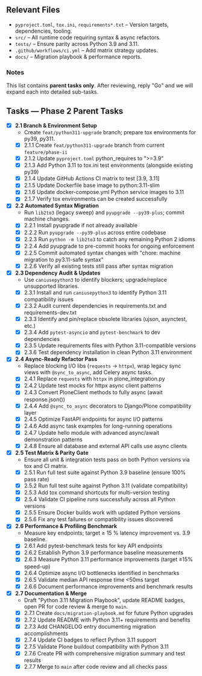## Relevant Files

- `pyproject.toml`, `tox.ini`, `requirements*.txt` – Version targets, dependencies, tooling.
- `src/` – All runtime code requiring syntax & async refactors.
- `tests/` – Ensure parity across Python 3.9 and 3.11.
- `.github/workflows/ci.yml` – Add matrix strategy updates.
- `docs/` – Migration playbook & performance reports.

### Notes

This list contains **parent tasks only**. After reviewing, reply "Go" and we will expand each into detailed sub-tasks.

## Tasks — Phase 2 Parent Tasks

- [x] **2.1 Branch & Environment Setup**
  - Create `feat/python311-upgrade` branch; prepare tox environments for py39, py311.
  - [x] 2.1.1 Create `feat/python311-upgrade` branch from current `feature/phase-ii`
  - [x] 2.1.2 Update `pyproject.toml` python_requires to ">=3.9"
  - [x] 2.1.3 Add Python 3.11 to tox.ini test environments (alongside existing py39)
  - [x] 2.1.4 Update GitHub Actions CI matrix to test [3.9, 3.11]
  - [x] 2.1.5 Update Dockerfile base image to python:3.11-slim
  - [x] 2.1.6 Update docker-compose.yml Python service images to 3.11
  - [x] 2.1.7 Verify tox environments can be created successfully

- [x] **2.2 Automated Syntax Migration**
  - Run `lib2to3` (legacy sweep) and `pyupgrade --py39-plus`; commit machine changes.
  - [x] 2.2.1 Install pyupgrade if not already available
  - [x] 2.2.2 Run `pyupgrade --py39-plus` across entire codebase
  - [x] 2.2.3 Run `python -m lib2to3` to catch any remaining Python 2 idioms
  - [x] 2.2.4 Add pyupgrade to pre-commit hooks for ongoing enforcement
  - [x] 2.2.5 Commit automated syntax changes with "chore: machine migration to py3.11-safe syntax"
  - [x] 2.2.6 Verify all existing tests still pass after syntax migration

- [x] **2.3 Dependency Audit & Updates**
  - Use `caniusepython3` to identify blockers; upgrade/replace unsupported libraries.
  - [x] 2.3.1 Install and run `caniusepython3` to identify Python 3.11 compatibility issues
  - [x] 2.3.2 Audit current dependencies in requirements.txt and requirements-dev.txt
  - [x] 2.3.3 Identify and pin/replace obsolete libraries (ujson, asynctest, etc.)
  - [x] 2.3.4 Add `pytest-asyncio` and `pytest-benchmark` to dev dependencies
  - [x] 2.3.5 Update requirements files with Python 3.11-compatible versions
  - [x] 2.3.6 Test dependency installation in clean Python 3.11 environment

- [x] **2.4 Async-Ready Refactor Pass**
  - Replace blocking I/O libs (`requests` → `httpx`), wrap legacy sync views with `@sync_to_async`, add Celery async tasks.
  - [x] 2.4.1 Replace `requests` with `httpx` in plone_integration.py
  - [x] 2.4.2 Update test mocks for httpx async client patterns
  - [x] 2.4.3 Convert PloneClient methods to fully async (await response.json())
  - [x] 2.4.4 Add `@sync_to_async` decorators to Django/Plone compatibility layer
  - [x] 2.4.5 Optimize FastAPI endpoints for async I/O patterns
  - [x] 2.4.6 Add async task examples for long-running operations
  - [x] 2.4.7 Update hello module with advanced async/await demonstration patterns
  - [x] 2.4.8 Ensure all database and external API calls use async clients

- [x] **2.5 Test Matrix & Parity Gate**
  - Ensure all unit & integration tests pass on both Python versions via tox and CI matrix.
  - [x] 2.5.1 Run full test suite against Python 3.9 baseline (ensure 100% pass rate)
  - [x] 2.5.2 Run full test suite against Python 3.11 (validate compatibility)
  - [x] 2.5.3 Add tox command shortcuts for multi-version testing
  - [x] 2.5.4 Validate CI pipeline runs successfully across all Python versions
  - [x] 2.5.5 Ensure Docker builds work with updated Python versions
  - [x] 2.5.6 Fix any test failures or compatibility issues discovered

- [x] **2.6 Performance & Profiling Benchmark**
  - Measure key endpoints; target ≥ 15 % latency improvement vs. 3.9 baseline.
  - [x] 2.6.1 Add pytest-benchmark tests for key API endpoints
  - [x] 2.6.2 Establish Python 3.9 performance baseline measurements
  - [x] 2.6.3 Measure Python 3.11 performance improvements (target ≥15% speed-up)
  - [x] 2.6.4 Optimize async I/O bottlenecks identified in benchmarks
  - [x] 2.6.5 Validate median API response time <50ms target
  - [x] 2.6.6 Document performance improvements and benchmark results

- [x] **2.7 Documentation & Merge**
  - Draft "Python 3.11 Migration Playbook", update README badges, open PR for code review & merge to `main`.
  - [x] 2.7.1 Create `docs/migration-playbook.md` for future Python upgrades
  - [x] 2.7.2 Update README with Python 3.11+ requirements and benefits
  - [x] 2.7.3 Add CHANGELOG entry documenting migration accomplishments
  - [x] 2.7.4 Update CI badges to reflect Python 3.11 support
  - [x] 2.7.5 Validate Plone buildout compatibility with Python 3.11
  - [x] 2.7.6 Create PR with comprehensive migration summary and test results
  - [x] 2.7.7 Merge to `main` after code review and all checks pass
